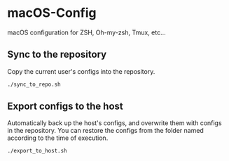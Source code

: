 # macOS-Config

macOS configuration for ZSH, Oh-my-zsh, Tmux, etc...

## Sync to the repository

Copy the current user's configs into the repository.

```bash
./sync_to_repo.sh
```

## Export configs to the host

Automatically back up the host's configs, and overwrite them with configs in the repository.
You can restore the configs from the folder named according to the time of execution.

```bash
./export_to_host.sh
```
